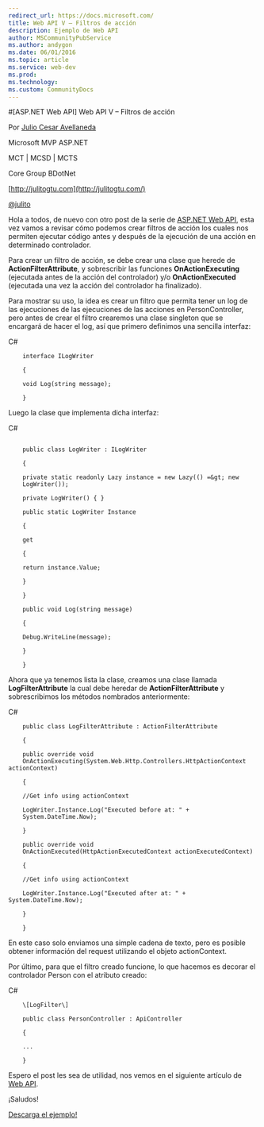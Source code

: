 ```yaml
---
redirect_url: https://docs.microsoft.com/
title: Web API V – Filtros de acción
description: Ejemplo de Web API
author: MSCommunityPubService
ms.author: andygon
ms.date: 06/01/2016
ms.topic: article
ms.service: web-dev
ms.prod: 
ms.technology:
ms.custom: CommunityDocs
---
```


#[ASP.NET Web API] Web API V – Filtros de acción

Por [Julio Cesar Avellaneda](http://mvp.microsoft.com/en-us/MVP/Julio%20Cesar%20Avellaneda-4038198)

Microsoft MVP ASP.NET

MCT | MCSD | MCTS

Core Group BDotNet

[http://julitogtu.com](http://julitogtu.com/)

[@julito](https://twitter.com/julitogtu)

Hola a todos, de nuevo con otro post de la serie de [ASP.NET Web
API](http://julitogtu.com/category/asp-net-web-api/), esta vez vamos a
revisar cómo podemos crear filtros de acción los cuales nos permiten
ejecutar código antes y después de la ejecución de una acción en
determinado controlador.

Para crear un filtro de acción, se debe crear una clase que herede de
**ActionFilterAttribute**, y sobrescribir las funciones
**OnActionExecuting** (ejecutada antes de la acción del controlador) y/o
**OnActionExecuted** (ejecutada una vez la acción del controlador ha
finalizado).

Para mostrar su uso, la idea es crear un filtro que permita tener un log
de  las ejecuciones de las ejecuciones de las acciones en
PersonController, pero antes de crear el filtro crearemos una clase
singleton que se encargará de hacer el log, así que primero definimos
una sencilla interfaz:

C\#

```
    interface ILogWriter

    {

    void Log(string message);

    }
```
Luego la clase que implementa dicha interfaz:

C\#

```

    public class LogWriter : ILogWriter

    {

    private static readonly Lazy instance = new Lazy(() =&gt; new
    LogWriter());

    private LogWriter() { }

    public static LogWriter Instance

    {

    get

    {

    return instance.Value;

    }

    }

    public void Log(string message)

    {

    Debug.WriteLine(message);

    }

    }
```

Ahora que ya tenemos lista la clase, creamos una clase llamada
**LogFilterAttribute** la cual debe heredar de **ActionFilterAttribute**
y sobrescribimos los métodos nombrados anteriormente:

C\#

```
    public class LogFilterAttribute : ActionFilterAttribute

    {

    public override void
    OnActionExecuting(System.Web.Http.Controllers.HttpActionContext actionContext)

    {

    //Get info using actionContext

    LogWriter.Instance.Log("Executed before at: " +
    System.DateTime.Now);

    }

    public override void
    OnActionExecuted(HttpActionExecutedContext actionExecutedContext)

    {

    //Get info using actionContext

    LogWriter.Instance.Log("Executed after at: " + System.DateTime.Now);

    }

    }
```

En este caso solo enviamos una simple cadena de texto, pero es posible
obtener información del request utilizando el objeto actionContext.

Por último, para que el filtro creado funcione, lo que hacemos es
decorar el controlador Person con el atributo creado:

C\#

```
    \[LogFilter\]

    public class PersonController : ApiController

    {

    ...

    }
```

Espero el post les sea de utilidad, nos vemos en el siguiente artículo
de [Web API](http://julitogtu.com/category/asp-net-web-api/).

¡Saludos!

[Descarga el ejemplo!](http://sdrv.ms/13XqLdW)




